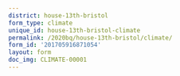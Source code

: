 ```yaml
---
district: house-13th-bristol
form_type: climate
unique_id: house-13th-bristol-climate
permalink: /2020bq/house-13th-bristol/climate/
form_id: '201705916871054'
layout: form
doc_img: CLIMATE-00001
---
```

